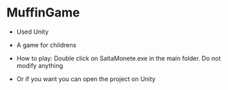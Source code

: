 # MuffinGame
- Used Unity
- A game for childrens

- How to play: Double click on SaltaMonete.exe in the main folder. Do not modify anything
- Or if you want you can open the project on Unity
